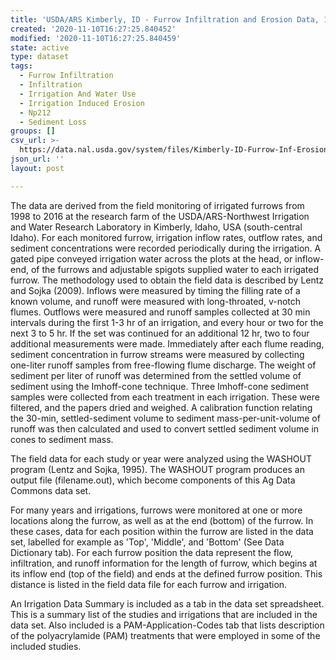 ```yaml
---
title: 'USDA/ARS Kimberly, ID - Furrow Infiltration and Erosion Data, 1998 to 2016'
created: '2020-11-10T16:27:25.840452'
modified: '2020-11-10T16:27:25.840459'
state: active
type: dataset
tags:
  - Furrow Infiltration
  - Infiltration
  - Irrigation And Water Use
  - Irrigation Induced Erosion
  - Np212
  - Sediment Loss
groups: []
csv_url: >-
  https://data.nal.usda.gov/system/files/Kimberly-ID-Furrow-Inf-Erosion-DataDictionary1998-2016.csv
json_url: ''
layout: post

---
```

<p>The data are derived from the  field monitoring of irrigated furrows from 1998 to 2016 at the research farm of the USDA/ARS-Northwest Irrigation and Water Research Laboratory in Kimberly, Idaho, USA (south-central Idaho).  For each monitored furrow, irrigation inflow rates, outflow rates, and sediment concentrations were recorded periodically during the irrigation.  A gated pipe conveyed irrigation water across the plots at the head, or inflow-end, of the furrows and adjustable spigots supplied water to each irrigated furrow.  The methodology used to obtain the field data is described by Lentz and Sojka (2009).  Inflows were measured by timing the filling rate of a known volume, and runoff were measured with long-throated, v-notch flumes. Outflows were measured and runoff samples collected at 30 min intervals during the first 1-3 hr of an irrigation, and every hour or two for the next 3 to 5 hr.  If the set was continued for an additional 12 hr, two to four additional measurements were made.  Immediately after each flume reading, sediment concentration in furrow streams were measured by collecting one-liter runoff samples from free-flowing flume discharge.  The weight of sediment per liter of runoff was determined from the settled volume of sediment using the Imhoff-cone technique.  Three Imhoff-cone sediment samples were collected from each treatment in each irrigation.  These were filtered, and the papers dried and weighed.  A calibration function relating the 30-min, settled-sediment volume to sediment mass-per-unit-volume of runoff was then calculated and used to convert settled sediment volume in cones to sediment mass.</p>
<p>The field data for each study or year were analyzed using the WASHOUT program (Lentz and Sojka, 1995).  The WASHOUT program produces an output file (filename.out), which become components of this Ag Data Commons data set.</p>
<p>For many years and irrigations, furrows were monitored at one or more locations along the furrow, as well as at the end (bottom) of the furrow.  In these cases, data for each position within the furrow are listed in the data set, labelled for example as 'Top', 'Middle', and 'Bottom' (See Data Dictionary tab).  For each furrow position the data represent the flow, infiltration, and runoff information for the length of furrow, which begins at its inflow end (top of the field) and ends at the defined furrow position.  This distance is listed in the field data file for each furrow and irrigation.</p>
<p>An Irrigation Data Summary is included as a tab in the data set spreadsheet.  This is a summary list of the studies and irrigations that are included in the data set.  Also included is a PAM-Application-Codes tab that lists description of the polyacrylamide (PAM) treatments that were employed in some of the included studies.</p>

